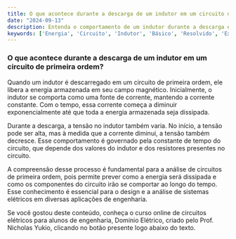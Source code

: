 ```yaml
---
title: O que acontece durante a descarga de um indutor em um circuito de primeira ordem?
date: "2024-09-13"
description: Entenda o comportamento de um indutor durante a descarga em um circuito de primeira ordem.
keywords: ['Energia', 'Circuito', 'Indutor', 'Básico', 'Resolvido', 'Exercício', 'Descarga']
---
```


### O que acontece durante a descarga de um indutor em um circuito de primeira ordem?

Quando um indutor é descarregado em um circuito de primeira ordem, ele libera a energia armazenada em seu campo magnético. Inicialmente, o indutor se comporta como uma fonte de corrente, mantendo a corrente constante. Com o tempo, essa corrente começa a diminuir exponencialmente até que toda a energia armazenada seja dissipada.

Durante a descarga, a tensão no indutor também varia. No início, a tensão pode ser alta, mas à medida que a corrente diminui, a tensão também decresce. Esse comportamento é governado pela constante de tempo do circuito, que depende dos valores do indutor e dos resistores presentes no circuito.

A compreensão desse processo é fundamental para a análise de circuitos de primeira ordem, pois permite prever como a energia será dissipada e como os componentes do circuito irão se comportar ao longo do tempo. Esse conhecimento é essencial para o design e a análise de sistemas elétricos em diversas aplicações de engenharia.

Se você gostou deste conteúdo, conheça o curso online de circuitos elétricos para alunos de engenharia, Domínio Elétrico, criado pelo Prof. Nicholas Yukio, clicando no botão presente logo abaixo do texto.